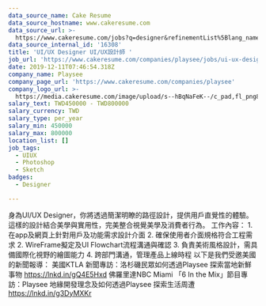 ```yaml
---
data_source_name: Cake Resume
data_source_hostname: www.cakeresume.com
data_source_url: >-
  https://www.cakeresume.com/jobs?q=designer&refinementList%5Blang_name%5D%5B0%5D=English&refinementList%5Bsalary_type%5D=per_year
data_source_internal_id: '16308'
title: 'UI/UX Designer UI/UX設計師 '
job_url: 'https://www.cakeresume.com/companies/playsee/jobs/ui-ux-designer-e70ff1'
date: 2019-12-11T07:46:54.318Z
company_name: Playsee
company_page_url: 'https://www.cakeresume.com/companies/playsee'
company_logo_url: >-
  https://media.cakeresume.com/image/upload/s--hBqNaFeK--/c_pad,fl_png8,h_200,w_200/v1662550102/zu1cnzpjs3xxtuknddzi.png
salary_text: TWD450000 - TWD800000
salary_currency: TWD
salary_type: per_year
salary_min: 450000
salary_max: 800000
location_list: []
job_tags:
  - UIUX
  - Photoshop
  - Sketch
badges:
  - Designer

---
```


身為UI/UX Designer，你將透過簡潔明瞭的路徑設計，提供用戶直覺性的體驗。 這樣的設計結合美學與實用性，完美整合視覺美學及消費者行為。 工作內容： 1. 在app及網頁上針對用戶及功能需求設計介面 2. 確保使用者介面規格符合工程需求 2. WireFrame擬定及UI Flowchart流程溝通與確認 3. 負責美術風格設計，需具備國際化視野的繪圖能力 4. 跨部門溝通，管理產品上線時程 以下是我們受邀美國的新聞報導： 美國KTLA 新聞專訪：洛杉磯民眾如何透過Playsee 探索當地新鮮事物 https://lnkd.in/gQ4E5Hxd 佛羅里達NBC Miami 「6 In the Mix」節目專訪：Playsee 地緣開發理念及如何透過Playsee 探索生活周遭 https://lnkd.in/g3DyMXKr